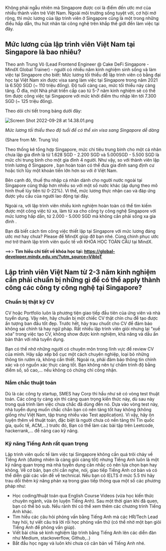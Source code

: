 Không phải ngẫu nhiên mà Singapore được coi là điểm đến ước mơ của nhiều thành viên trẻ Việt Nam. Ngoài môi trường sống tuyệt vời, cơ hội mở rộng, thì mức lương của lập trình viên ở Singapore cũng là một trong những điều hấp dẫn, thu hút nhân tài công nghệ trên khắp thế giới đến làm việc tại đây. 

## Mức lương của lập trình viên Việt Nam tại Singapore là bao nhiêu?

Theo anh Trung Võ (Lead Frontend Engineer @ Cake DeFi Singapore - MindX Global Trainer) - người có nhiều năm kinh nghiệm sinh sống và làm việc tại Singapore cho biết:  Mức lương tối thiểu để lập trình viên có bằng đại học tại Việt Nam xin được visa sang làm việc tại Singapore trong năm 2021 là 6.500 SGD (~ 110 triệu đồng). Độ tuổi càng cao, mức tối thiểu này càng tăng. Ổ đĩa, một Nhà phát triển cấp cao từ 5-7 năm kinh nghiệm sẽ có thể tìm được công việc tại Singapore với mức khởi điểm thu nhập lên tới 7.300 SGD (~ 125 triệu đồng). 

Theo dõi chi tiết trong bảng dưới đây: 

![Screen Shot 2022-09-28 at 14.38.01.png](https://images.viblo.asia/d682645a-486c-475a-a73e-7b77ee0c4d81.png)


*Mức lương tối thiểu theo độ tuổi để có thể xin visa sang Singapore dễ dàng*

(Share from Mr. Trung Vo)

Theo thống kê tổng hợp Singapore, mức chi tiêu trung bình cho một cá nhân chưa lập gia đình là từ 1.628 SGD - 2.200 SGD và 5.000SGD - 5.500 SGD là mức chi trung bình cho một gia đình 4 người. Như vậy, so với thành viên lập trình lương ở Singapore , bạn hoàn toàn có thể đưa gia đình sang định cư hoặc tích lũy một khoản tiền lớn hơn so với ở Việt Nam. 

Bên cạnh đó, thuế thu nhập cá nhân dành cho người nước ngoài tại Singapore cũng thấp hơn nhiều so với một số nước khác (áp dụng theo mô hình thuế lũy tiến từ 0-22%). Vì thế, mức lương thực nhận cao và đáp ứng được yêu cầu của người lao động tại đây. 

Ngoài ra, với lập trình viên nhiều kinh nghiệm hoàn toàn có thể tìm kiếm được một công việc từ xa, làm từ xa cho công ty công nghệ Singapore với mức lương hấp dẫn, từ 2.000 - 5.000 SGD mà không cần phải sống xa gia đình . 

Bạn đã biết cách tìm công việc thiết lập tại Singapore với mức lương đáng ước mơ hay chưa? Please để MindX giúp đỡ bạn nhé. Cùng chinh phục ước mơ trở thành lập trình viên quốc tế với KHÓA HỌC TOÀN CẦU  tại MindX. 

==>> **Tìm hiểu chi tiết về khóa học tại: https://global-developer.mindx.edu.vn/?utm_source=VibloT**

## Lập trình viên Việt Nam từ 2-3 năm kinh nghiệm cần phải chuẩn bị những gì để có thể apply thành công các công ty công nghệ tại Singapore? 

### Chuẩn bị thật kỹ CV 
CV hoặc Portfolio luôn là phương tiện giao tiếp đầu tiên của ứng viên và nhà tuyển dụng. Vậy nên, hãy chuẩn bị một chiếc CV thật chỉn chu để tạo được ấn tượng ban đầu tốt đẹp. Trước hết, hãy trau chuốt cho CV để đảm bảo không sai chính tả hay ngữ pháp. Rất nhiều lập trình viên giỏi nhưng lại “xuề xòa” trong việc tạo CV, không show được kinh nghiệm, khả năng và dấu ấn bản thân với nhà tuyển dụng.

Bạn có thể nhờ những người có chuyên môn trong lĩnh vực để review CV của mình. Hãy sắp xếp bố cục một cách chuyên nghiệp, loại bỏ những thông tin rườm rà, không cần thiết. Ngoài ra, phải đảm bảo thông tin chính xác và có nguồn xác thực càng tốt. Bạn không nên tự chấm trình độ bằng điểm số, số cao,... nếu không có chứng chỉ công nhận.  

### Nắm chắc thuật toán
Dù là các công ty startup, SMES hay Corp thì hầu như sẽ có vòng test thuật toán. Các công ty càng xịn thì càng quan trọng kiến thức này, dù sau này trong quá trình làm việc chưa chắc đã dùng đến nó. Dựa vào vòng test này, nhà tuyển dụng muốn chắc chắn bạn có nền tảng tốt hay không (không giống như Việt Nam, tập trung nhiều vào Test application). Vì vậy, hãy ôn luyện thêm về thuật toán, đặc biệt là người chưa có nền tảng thi Tin quốc gia, quốc tế, ACM,...) trước đó, Bạn có thể làm các bài tập trên Leetcode, hackerrank,... để nâng cao kỹ năng.  

### Kỹ năng Tiếng Anh rất quan trọng 
Lập trình viên quốc tế làm việc tại Singapore không cần quá trôi chảy về Tiếng Anh (đương nhiên là càng giỏi càng tốt) nhưng Tiếng Anh luôn là một kỹ năng quan trọng mà nhà tuyển dụng cân nhắc có nên lựa chọn bạn hay không. Về cơ bản, bạn chỉ cần nghe, nói, giao tiếp Tiếng Anh cơ bản và có thể diễn giải các vấn đề về technical. Nếu bạn có IELTS ở mức 5.5 thì hãy trau dồi thêm kỹ năng phản xạ trong giao tiếp thông qua một số các phương pháp như: 

* Học coding/thuật toán qua English Course Videos (vừa học kiến thức chuyên ngành, vừa ôn luyện Tiếng Anh). Sau một thời gian khi đã quen, bạn có thể bỏ sub. Nếu rảnh thì có thể xem thêm các chương trình Tiếng Anh khác. 
* Tìm hiểu các câu hỏi phỏng vấn bằng Tiếng Anh mà các HR/Tech Lead hay hỏi, tự viết câu trả lời rồi học phỏng vấn thử (có thể nhờ một bạn giỏi Tiếng Anh để phỏng vấn giúp). 
* Viết bài chia sẻ kinh nghiệm lập trình bằng Tiếng Anh lên các diễn đàn như Medium, stackoverflow, Github,..)
* Bắt đầu học ngay và luôn khi chưa có căn bản về Tiếng Anh nhé.